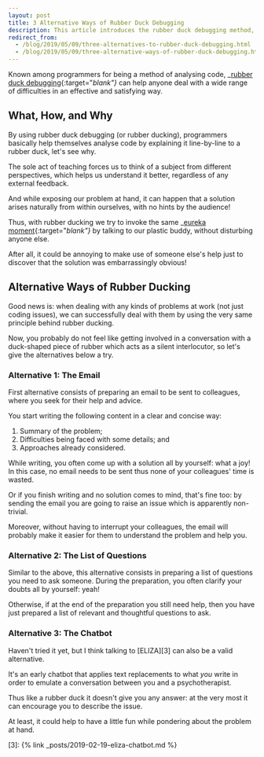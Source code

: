 ```yaml
---
layout: post
title: 3 Alternative Ways of Rubber Duck Debugging
description: This article introduces the rubber duck debugging method, and then shows 3 effective alternative ways of using it.
redirect_from:
  - /blog/2019/05/09/three-alternatives-to-rubber-duck-debugging.html
  - /blog/2019/05/09/three-alternative-ways-of-rubber-duck-debugging.html
---
```


Known among programmers for being a method of analysing code, _[rubber duck debugging][1]{:target="_blank"}_ can help anyone deal with a wide range of difficulties in an effective and satisfying way.

## What, How, and Why

By using rubber duck debugging (or rubber ducking), programmers basically help themselves analyse code by explaining it line-by-line to a rubber duck, let's see why.

The sole act of teaching forces us to think of a subject from different perspectives, which helps us understand it better, regardless of any external feedback.

And while exposing our problem at hand, it can happen that a solution arises naturally from within ourselves, with no hints by the audience!

Thus, with rubber ducking we try to invoke the same _[eureka moment][2]{:target="_blank"}_ by talking to our plastic buddy, without disturbing anyone else.

After all, it could be annoying to make use of someone else's help just to discover that the solution was embarrassingly obvious!

## Alternative Ways of Rubber Ducking

Good news is: when dealing with any kinds of problems at work (not just coding issues), we can successfully deal with them by using the very same principle behind rubber ducking.

Now, you probably do not feel like getting involved in a conversation with a duck-shaped piece of rubber which acts as a silent interlocutor, so let's give the alternatives below a try.

### Alternative 1: The Email

First alternative consists of preparing an email to be sent to colleagues, where you seek for their help and advice.

You start writing the following content in a clear and concise way:

1. Summary of the problem;
2. Difficulties being faced with some details; and
3. Approaches already considered.

While writing, you often come up with a solution all by yourself: what a joy! In this case, no email needs to be sent thus none of your colleagues' time is wasted.

Or if you finish writing and no solution comes to mind, that's fine too: by sending the email you are going to raise an issue which is apparently non-trivial.

Moreover, without having to interrupt your colleagues, the email will probably make it easier for them to understand the problem and help you.

### Alternative 2: The List of Questions

Similar to the above, this alternative consists in preparing a list of questions you need to ask someone. During the preparation, you often clarify your doubts all by yourself: yeah!

Otherwise, if at the end of the preparation you still need help, then you have just prepared a list of relevant and thoughtful questions to ask.

### Alternative 3: The Chatbot

Haven't tried it yet, but I think talking to [ELIZA][3] can also be a valid alternative.

It's an early chatbot that applies text replacements to what _you_ write in order to emulate a conversation between you and a psychotherapist.

Thus like a rubber duck it doesn't give you any answer: at the very most it can encourage you to describe the issue.

At least, it could help to have a little fun while pondering about the problem at hand.

[1]: https://en.wikipedia.org/wiki/Rubber_duck_debugging
[2]: https://en.wikipedia.org/wiki/Eureka_effect
[3]: {% link _posts/2019-02-19-eliza-chatbot.md %}
